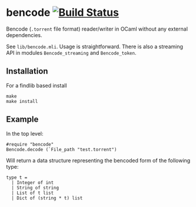 bencode [![Build Status](https://travis-ci.org/cfcs/bencode.svg?branch=master)](https://travis-ci.org/cfcs/bencode)
=======

Bencode (`.torrent` file format) reader/writer in OCaml without any
external dependencies.

See `lib/bencode.mli`. Usage is straightforward. There is also a streaming
API in modules `Bencode_streaming` and `Bencode_token`.

## Installation
For a findlib based install
```
make
make install
```

## Example
In the top level:
```
#require "bencode"
Bencode.decode (`File_path "test.torrent")
```

Will return a data structure representing the bencoded form of the following
type:
```
type t =
  | Integer of int
  | String of string
  | List of t list
  | Dict of (string * t) list
```
